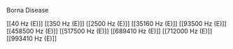 Borna Disease

[[40 Hz (E)]]
[[350 Hz (E)]]
[[2500 Hz (E)]]
[[35160 Hz (E)]]
[[93500 Hz (E)]]
[[458500 Hz (E)]]
[[517500 Hz (E)]]
[[689410 Hz (E)]]
[[712000 Hz (E)]]
[[993410 Hz (E)]]
